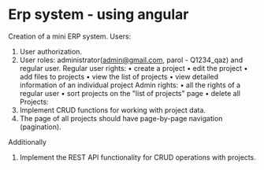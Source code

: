 # Erp system - using angular

 Creation of a mini ERP system.
Users:
   1. User authorization.
   2. User roles: administrator(admin@gmail.com, parol - Q1234_qaz) and regular user.
Regular user rights:
  • create a project
  • edit the project
  • add files to projects
  • view the list of projects
  • view detailed information of an individual project
Admin rights:
  • all the rights of a regular user
  • sort projects on the "list of projects" page
  • delete all
Projects:
  1. Implement CRUD functions for working with project data.
  3. The page of all projects should have page-by-page navigation (pagination).


Additionally
  1. Implement the REST API functionality for CRUD operations with projects.
